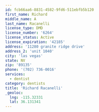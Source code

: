 ```yaml
---
id: fcb66aa6-8831-4582-9fd6-511ebfb5b120
first_name: Richard
middle_name: A
last_name: Racanelli
license_type: DMD
license_number: '6264'
license_status: Active
license_expiration: '42185'
address: '11280 granite ridge drive'
address_2: 'unit 1040'
city: 'las vegas'
state: NV
zip: '89135'
phone: '(702) 736-0016'
services:
  - dentist
category: dentists
title: 'Richard Racanelli'
_geoloc:
  lng: -115.32331
  lat: 36.131341
---
```

